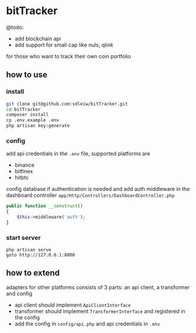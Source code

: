 bitTracker
===

@todo:
- add blockchain api
- add support for small cap like nuls, qlink


for those who want to track their own coin portfolio

how to use
---

### install

```bash
git clone git@github.com:sdleiw/bitTracker.git
cd bitTracker
composer install
cp .env.example .env
php artisan key:generate
```

### config

add api credentials in the `.env` file, supported platforms are

- binance
- bitfinex
- hitbtc

config database if authentication is needed
and add auth middleware in the dashboard controller `app/Http/Controllers/DashboardController.php`

```php
public function __construct()
{
    $this->middleware('auth');
}
```

### start server

```
php artisan serve
goto http://127.0.0.1:8000
```

how to extend
---
adapters for other platforms consists of 3 parts: an api client, a transformer and config

- api client should implement `ApiClientInterface`
- transformer should implement `TransformerInterface` and registered in the config
- add the config in `config/api.php` and api credentials in `.env`
